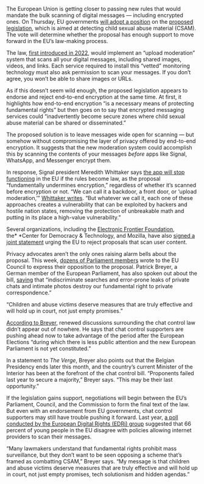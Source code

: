The European Union is getting closer to passing new rules that would mandate the bulk scanning of digital messages — including encrypted ones. On Thursday, EU governments [will adopt a position](https://www.patrick-breyer.de/en/council-to-greenlight-chat-control-take-action-now/) on the [proposed legislation](https://netzpolitik.org/wp-upload/2024/05/2024-05-28_Council_Presidency_LEWP_CSAR_Compromise-texts_9093.pdf), which is aimed at detecting child sexual abuse material (CSAM). The vote will determine whether the proposal has enough support to move forward in the EU’s law-making process.

The law, [first introduced in 2022](/2022/5/11/23066683/eu-child-abuse-grooming-scanning-messaging-apps-break-encryption-fears), would implement an “upload moderation” system that scans all your digital messages, including shared images, videos, and links. Each service required to install this “vetted” monitoring technology must also ask permission to scan your messages. If you don’t agree, you won’t be able to share images or URLs.

As if this doesn’t seem wild enough, the proposed legislation appears to endorse and reject end-to-end encryption at the same time. At first, it highlights how end-to-end encryption “is a necessary means of protecting fundamental rights” but then goes on to say that encrypted messaging services could “inadvertently become secure zones where child sexual abuse material can be shared or disseminated.”

The proposed solution is to leave messages wide open for scanning — but somehow without compromising the layer of privacy offered by end-to-end encryption. It suggests that the new moderation system could accomplish this by scanning the contents of your messages *before* apps like Signal, WhatsApp, and Messenger encrypt them.

In response, Signal president Meredith Whittaker says [the app will stop functioning](https://mastodon.world/@Mer__edith/112535616774247450) in the EU if the rules become law, as the proposal “fundamentally undermines encryption,” regardless of whether it’s scanned before encryption or not. “We can call it a backdoor, a front door, or ‘upload moderation,’” [Whittaker writes](https://signal.org/blog/pdfs/upload-moderation.pdf). “But whatever we call it, each one of these approaches creates a vulnerability that can be exploited by hackers and hostile nation states, removing the protection of unbreakable math and putting in its place a high-value vulnerability.”

Several organizations, including the [Electronic Frontier Foundation](https://www.eff.org/deeplinks/2024/06/eu-council-presidents-last-ditch-effort-mass-scanning-must-be-rejected), the* *Center for Democracy & Technology, and Mozilla, have also [signed a joint statement](https://www.globalencryption.org/2024/05/joint-statement-on-the-dangers-of-the-may-2024-council-of-the-eu-compromise-proposal-on-eu-csam/) urging the EU to reject proposals that scan user content.

Privacy advocates aren’t the only ones raising alarm bells about the proposal. This week, [dozens of Parliament members](https://netzpolitik.org/2024/chatkontrolle-abgeordnete-warnen-vor-blaupause-fuer-autoritaere-staaten/) wrote to the EU Council to express their opposition to the proposal. Patrick Breyer, a German member of the European Parliament, has also spoken out about the bill, [saying](https://www.patrick-breyer.de/en/pirates-wednesdays-vote-on-eus-chat-control-bill-could-open-the-floodgates-to-unprecedented-surveillance/) that “indiscriminate searches and error-prone leaks of private chats and intimate photos destroy our fundamental right to private correspondence.”

“Children and abuse victims deserve measures that are truly effective and will hold up in court, not just empty promises.”

[According to Breyer](https://www.patrick-breyer.de/en/council-to-greenlight-chat-control-take-action-now/), renewed discussions surrounding the chat control law didn’t appear out of nowhere. He says that chat control supporters are pushing ahead now to take advantage of the period after the European Elections “during which there is less public attention and the new European Parliament is not yet constituted.”

In a statement to *The Verge*, Breyer also points out that the Belgian Presidency ends later this month, and the country’s current Minister of the Interior has been at the forefront of the chat control bill. “Proponents failed last year to secure a majority,” Breyer says. “This may be their last opportunity.”

If the legislation gains support, negotiations will begin between the EU’s Parliament, Council, and the Commission to form the final text of the law. But even with an endorsement from EU governments, chat control supporters may still have trouble pushing it forward. Last year, [a poll conducted by the European Digital Rights (EDRi) group](https://edri.org/our-work/press-release-poll-youth-in-13-eu-countries-refuse-surveillance-of-online-communication/) suggested that 66 percent of young people in the EU disagree with policies allowing internet providers to scan their messages.

“Many lawmakers understand that fundamental rights prohibit mass surveillance, but they don’t want to be seen opposing a scheme that’s framed as combatting CSAM,” Breyer says. “My message is that children and abuse victims deserve measures that are truly effective and will hold up in court, not just empty promises, tech solutionism and hidden agendas.”
